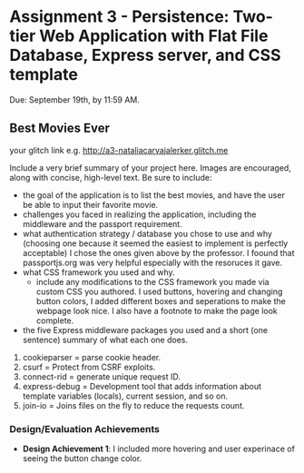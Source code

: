 Assignment 3 - Persistence: Two-tier Web Application with Flat File Database, Express server, and CSS template
===

Due: September 19th, by 11:59 AM.


## Best Movies Ever

your glitch link e.g. http://a3-nataliacarvajalerker.glitch.me

Include a very brief summary of your project here. Images are encouraged, along with concise, high-level text. Be sure to include:

- the goal of the application is to list the best movies, and have the user be able to input their favorite movie.
- challenges you faced in realizing the application, including the middleware and the passport requirement.
- what authentication strategy / database you chose to use and why (choosing one because it seemed the easiest to implement is perfectly acceptable) I chose the ones given above by the professor. I foound that passportjs.org was very helpful especially with the resoruces it gave.
- what CSS framework you used and why.
  - include any modifications to the CSS framework you made via custom CSS you authored. I used buttons, hovering and changing button colors, I added different boxes and seperations to make the webpage look nice. I also have a footnote to make the page look complete.
- the five Express middleware packages you used and a short (one sentence) summary of what each one does.
1. cookieparser = parse cookie header.
2. csurf = Protect from CSRF exploits.
3. connect-rid = generate unique request ID.
4. express-debug = Development tool that adds information about template variables (locals), current session, and so on.
5. join-io = Joins files on the fly to reduce the requests count.


### Design/Evaluation Achievements
- **Design Achievement 1**: I included more hovering and user experinace of seeing the button change color.

